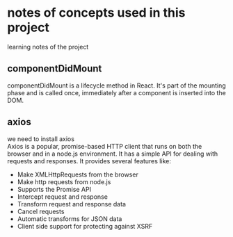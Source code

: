 # notes of concepts used in this project 


learning notes  of the project  

## componentDidMount

componentDidMount is a lifecycle method in React. It's part of the mounting phase and is called once, immediately after a component is inserted into the DOM.

## axios  

we need to install axios  
Axios is a popular, promise-based HTTP client that runs on both the browser and in a node.js environment. It has a simple API for dealing with requests and responses. It provides several features like:

- Make XMLHttpRequests from the browser
- Make http requests from node.js
- Supports the Promise API
- Intercept request and response
- Transform request and response data
- Cancel requests
- Automatic transforms for JSON data
- Client side support for protecting against XSRF
